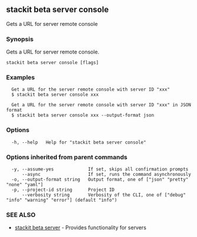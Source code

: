 ## stackit beta server console

Gets a URL for server remote console

### Synopsis

Gets a URL for server remote console.

```
stackit beta server console [flags]
```

### Examples

```
  Get a URL for the server remote console with server ID "xxx"
  $ stackit beta server console xxx

  Get a URL for the server remote console with server ID "xxx" in JSON format
  $ stackit beta server console xxx --output-format json
```

### Options

```
  -h, --help   Help for "stackit beta server console"
```

### Options inherited from parent commands

```
  -y, --assume-yes             If set, skips all confirmation prompts
      --async                  If set, runs the command asynchronously
  -o, --output-format string   Output format, one of ["json" "pretty" "none" "yaml"]
  -p, --project-id string      Project ID
      --verbosity string       Verbosity of the CLI, one of ["debug" "info" "warning" "error"] (default "info")
```

### SEE ALSO

* [stackit beta server](./stackit_beta_server.md)	 - Provides functionality for servers

